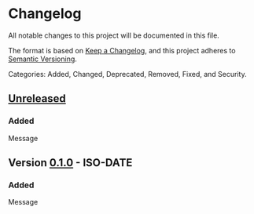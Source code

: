 # Changelog
All notable changes to this project will be documented in this file.

The format is based on [Keep a Changelog](https://keepachangelog.com/en/1.0.0/),
and this project adheres to [Semantic Versioning](https://semver.org/spec/v2.0.0.html).

Categories: Added, Changed, Deprecated, Removed, Fixed, and Security.

## [Unreleased]

### Added

  Message

## Version [0.1.0] - ISO-DATE

### Added

  Message


[Unreleased]: https://github.com/railtoolkit/rolling-stock/compare/v0.1.0...master
[0.1.0]: https://github.com/railtoolkit/rolling-stock/releases/tag/v0.1.0